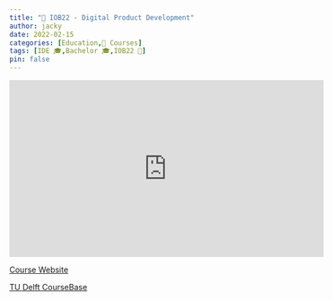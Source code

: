 ```yaml
---
title: "📖 IOB22 - Digital Product Development"
author: jacky
date: 2022-02-15
categories: [Education,📖 Courses]
tags: [IDE 🎓,Bachelor 🎓,IOB22 📖]
pin: false
---
```


<iframe width="560" height="315" src="https://www.youtube.com/watch?v=_lhYLCdbpgY&t=18s" title="YouTube video player" frameborder="0" allow="accelerometer; autoplay; clipboard-write; encrypted-media; gyroscope; picture-in-picture" allowfullscreen></iframe>

[Course Website](https://datacentricdesign.github.io/iob22/)

[TU Delft CourseBase](https://studiegids.tudelft.nl/a101_displayCourse.do?course_id=59932)
